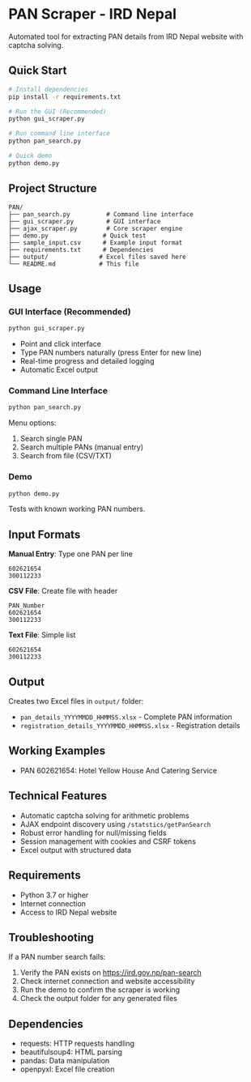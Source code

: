 # PAN Scraper - IRD Nepal

Automated tool for extracting PAN details from IRD Nepal website with captcha solving.

## Quick Start

```bash
# Install dependencies
pip install -r requirements.txt

# Run the GUI (Recommended)
python gui_scraper.py

# Run command line interface
python pan_search.py

# Quick demo
python demo.py
```

## Project Structure

```
PAN/
├── pan_search.py          # Command line interface
├── gui_scraper.py         # GUI interface
├── ajax_scraper.py        # Core scraper engine
├── demo.py               # Quick test
├── sample_input.csv      # Example input format
├── requirements.txt      # Dependencies
├── output/              # Excel files saved here
└── README.md            # This file
```

## Usage

### GUI Interface (Recommended)

```bash
python gui_scraper.py
```

- Point and click interface
- Type PAN numbers naturally (press Enter for new line)
- Real-time progress and detailed logging
- Automatic Excel output

### Command Line Interface

```bash
python pan_search.py
```

Menu options:

1. Search single PAN
2. Search multiple PANs (manual entry)
3. Search from file (CSV/TXT)

### Demo

```bash
python demo.py
```

Tests with known working PAN numbers.

## Input Formats

**Manual Entry**: Type one PAN per line

```
602621654
300112233
```

**CSV File**: Create file with header

```csv
PAN_Number
602621654
300112233
```

**Text File**: Simple list

```
602621654
300112233
```

## Output

Creates two Excel files in `output/` folder:

- `pan_details_YYYYMMDD_HHMMSS.xlsx` - Complete PAN information
- `registration_details_YYYYMMDD_HHMMSS.xlsx` - Registration details

## Working Examples

- PAN 602621654: Hotel Yellow House And Catering Service

## Technical Features

- Automatic captcha solving for arithmetic problems
- AJAX endpoint discovery using `/statstics/getPanSearch`
- Robust error handling for null/missing fields
- Session management with cookies and CSRF tokens
- Excel output with structured data

## Requirements

- Python 3.7 or higher
- Internet connection
- Access to IRD Nepal website

## Troubleshooting

If a PAN number search fails:

1. Verify the PAN exists on https://ird.gov.np/pan-search
2. Check internet connection and website accessibility
3. Run the demo to confirm the scraper is working
4. Check the output folder for any generated files

## Dependencies

- requests: HTTP requests handling
- beautifulsoup4: HTML parsing
- pandas: Data manipulation
- openpyxl: Excel file creation
